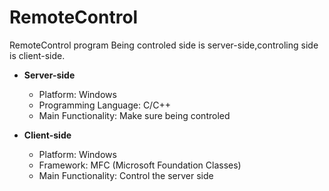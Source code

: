 # RemoteControl
RemoteControl program 
Being controled side is server-side,controling side is client-side.
- **Server-side**
  - Platform: Windows
  - Programming Language: C/C++
  - Main Functionality: Make sure being controled

- **Client-side**
  - Platform: Windows
  - Framework: MFC (Microsoft Foundation Classes)
  - Main Functionality: Control the server side
